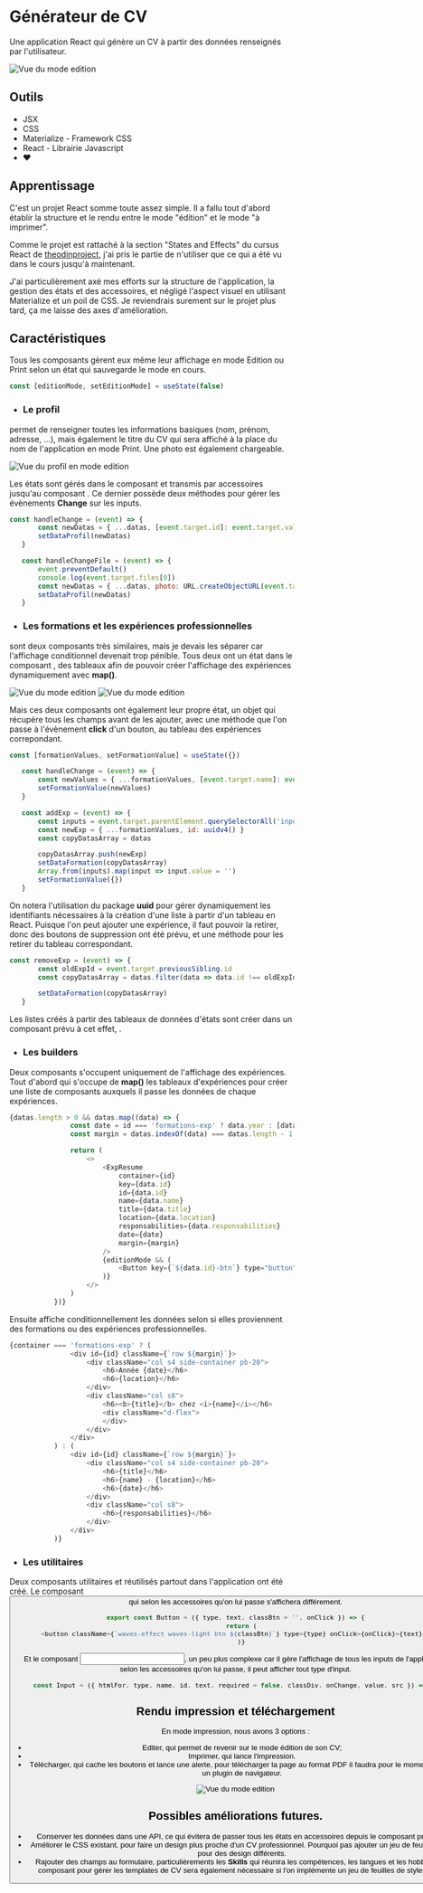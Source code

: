 # Générateur de CV

Une application React qui génère un CV à partir des données renseignés par l'utilisateur.

![Vue du mode edition](./src/assets/img/cv_generator-editmode.png)

## Outils

- JSX
- CSS
- Materialize - Framework CSS
- React - Librairie Javascript
- ❤️

## Apprentissage

C'est un projet React somme toute assez simple. Il a fallu tout d'abord établir la structure et le rendu entre le mode "édition" et le mode "à imprimer".

Comme le projet est rattaché à la section "States and Effects" du cursus React de [theodinproject](https://www.theodinproject.com/paths/full-stack-ruby-on-rails/courses/react#states-and-effects), j'ai pris le partie de n'utiliser que ce qui a été vu dans le cours jusqu'à maintenant.

J'ai particulièrement axé mes efforts sur la structure de l'application, la gestion des états et des accessoires, et négligé l'aspect visuel en utilisant Materialize et un poil de CSS. Je reviendrais surement sur le projet plus tard, ça me laisse des axes d'amélioration.

## Caractéristiques

Tous les composants gèrent eux même leur affichage en mode Edition ou Print selon un état qui sauvegarde le mode en cours.
```js
const [editionMode, setEditionMode] = useState(false)
```

 - ### Le profil
 permet de renseigner toutes les informations basiques (nom, prénom, adresse, ...), mais également le titre du CV qui sera affiché à la place du nom de l'application en mode Print. Une photo est également chargeable.

 ![Vue du profil en mode edition](./src/assets/img/cv_generator-profil.png)

 Les états sont gérés dans le composant **<App/>** et transmis par accessoires jusqu'au composant **<Profil/>**. Ce dernier possède deux méthodes pour gérer les évènements **Change** sur les inputs.
 ```js
 const handleChange = (event) => {
        const newDatas = { ...datas, [event.target.id]: event.target.value }
        setDataProfil(newDatas)
    }

    const handleChangeFile = (event) => {
        event.preventDefault()
        console.log(event.target.files[0])
        const newDatas = { ...datas, photo: URL.createObjectURL(event.target.files[0]) }
        setDataProfil(newDatas)
    }
 ```
 - ### Les formations et les expériences professionnelles
 sont deux composants très similaires, mais je devais les séparer car l'affichage conditionnel devenait trop pénible. Tous deux ont un état dans le composant **<App/>**, des tableaux afin de pouvoir créer l'affichage des expériences dynamiquement avec **map()**.
 
 ![Vue du mode edition](./src/assets/img/cv_generator-formation.png)
 ![Vue du mode edition](./src/assets/img/cv_generator-experiences_pro.png)
 
 Mais ces deux composants ont également leur propre état, un objet qui récupère tous les champs avant de les ajouter, avec une méthode que l'on passe à l'évènement **click** d'un bouton, au tableau des expériences correpondant.
 ```js
 const [formationValues, setFormationValue] = useState({})

    const handleChange = (event) => {
        const newValues = { ...formationValues, [event.target.name]: event.target.value }
        setFormationValue(newValues)
    }

    const addExp = (event) => {
        const inputs = event.target.parentElement.querySelectorAll('input')
        const newExp = { ...formationValues, id: uuidv4() }
        const copyDatasArray = datas

        copyDatasArray.push(newExp)
        setDataFormation(copyDatasArray)
        Array.from(inputs).map(input => input.value = '')
        setFormationValue({})
    }
 ```
 On notera l'utilisation du package **uuid** pour gérer dynamiquement les identifiants nécessaires à la création d'une liste à partir d'un tableau en React. Puisque l'on peut ajouter une expérience, il faut pouvoir la retirer, donc des boutons de suppression ont été prévu, et une méthode pour les retirer du tableau correspondant.
 ```js
 const removeExp = (event) => {
        const oldExpId = event.target.previousSibling.id
        const copyDatasArray = datas.filter(data => data.id !== oldExpId)

        setDataFormation(copyDatasArray)
    }
 ```
 Les listes créés à partir des tableaux de données d'états sont créer dans un composant prévu à cet effet, **<ExpContainer/>**.
 - ### Les builders
 Deux composants s'occupent uniquement de l'affichage des expériences. Tout d'abord **<ExpContainer/>** qui s'occupe de **map()** les tableaux d'expériences pour créer une liste de composants **<ExpResume/>** auxquels il passe les données de chaque expériences.
 ```js
 {datas.length > 0 && datas.map((data) => {
                const date = id === 'formations-exp' ? data.year : [data.startDate, data.endDate]
                const margin = datas.indexOf(data) === datas.length - 1 ? 'mb-0' : ''

                return (
                    <>
                        <ExpResume
                            container={id}
                            key={data.id}
                            id={data.id}
                            name={data.name}
                            title={data.title}
                            location={data.location}
                            responsabilities={data.responsabilities}
                            date={date}
                            margin={margin}
                        />
                        {editionMode && (
                            <Button key={`${data.id}-btn`} type="button" text="Supprimer" onClick={removeExp} />
                        )}
                    </>
                )
            })}
 ```
 Ensuite **<ExpResume/>** affiche conditionnellement les données selon si elles proviennent des formations ou des expériences professionnelles.
 ```js
 {container === 'formations-exp' ? (
                <div id={id} className={`row ${margin}`}>
                    <div className="col s4 side-container pb-20">
                        <h6>Année {date}</h6>
                        <h6>{location}</h6>
                    </div>
                    <div className="col s8">
                        <h6><b>{title}</b> chez <i>{name}</i></h6>
                        <div className="d-flex">
                        </div>
                    </div>
                </div>
            ) : (
                <div id={id} className={`row ${margin}`}>
                    <div className="col s4 side-container pb-20">
                        <h6>{title}</h6>
                        <h6>{name} - {location}</h6>
                        <h6>{date}</h6>
                    </div>
                    <div className="col s8">
                        <h6>{responsabilities}</h6>
                    </div>
                </div>
            )}
 ```
 - ### Les utilitaires
 Deux composants utilitaires et réutilisés partout dans l'application ont été créé. Le composant **<Button/>** qui selon les accessoires qu'on lui passe s'affichera différement.
 ```js
 export const Button = ({ type, text, classBtn = '', onClick }) => {
    return (
        <button className={`waves-effect waves-light btn ${classBtn}`} type={type} onClick={onClick}>{text}</button>
    )}
 ```
 Et le composant **<Input/>**, un peu plus complexe car il gère l'affichage de tous les inputs de l'application, selon les accessoires qu'on lui passe, il peut afficher tout type d'input.
 ```js
 const Input = ({ htmlFor, type, name, id, text, required = false, classDiv, onChange, value, src }) => {}
 ```

## Rendu impression et téléchargement

En mode impression, nous avons 3 options :
- Editer, qui permet de revenir sur le mode édition de son CV;
- Imprimer, qui lance l'impression.
- Télécharger, qui cache les boutons et lance une alerte, pour télécharger la page au format PDF il faudra pour le moment utiliser un plugin de navigateur.

![Vue du mode edition](./src/assets/img/cv_generator-printmode.png)

## Possibles améliorations futures.

- Conserver les données dans une API, ce qui évitera de passer tous les états en accessoires depuis le composant principal.
- Améliorer le CSS existant, pour faire un design plus proche d'un CV professionnel. Pourquoi pas ajouter un jeu de feuilles CSS pour des design différents.
- Rajouter des champs au formulaire, particulièrements les **Skills** qui réunira les compétences, les langues et les hobbies. Un composant pour gérer les templates de CV sera également nécessaire si l'on implémente un jeu de feuilles de styles CSS.